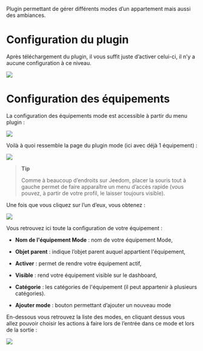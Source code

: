 Plugin permettant de gérer différents modes d’un appartement mais aussi des ambiances.

Configuration du plugin
=======================

Après téléchargement du plugin, il vous suffit juste d’activer celui-ci, il n’y a aucune configuration à ce niveau.

![](../images/mode.PNG)

Configuration des équipements
=============================

La configuration des équipements mode est accessible à partir du menu plugin :

![](../images/mode2.PNG)

Voilà à quoi ressemble la page du plugin mode (ici avec déjà 1 équipement) :

![](../images/mode3.PNG)

> **Tip**
>
> Comme à beaucoup d’endroits sur Jeedom, placer la souris tout à gauche permet de faire apparaître un menu d’accès rapide (vous pouvez, à partir de votre profil, le laisser toujours visible).

Une fois que vous cliquez sur l’un d’eux, vous obtenez :

![](../images/mode4.PNG)

Vous retrouvez ici toute la configuration de votre équipement :

-   **Nom de l'équipement Mode** : nom de votre équipement Mode,

-   **Objet parent** : indique l’objet parent auquel appartient l'équipement,

-   **Activer** : permet de rendre votre équipement actif,

-   **Visible** : rend votre équipement visible sur le dashboard,

-   **Catégorie** : les catégories de l'équipement (il peut appartenir à plusieurs catégories).

-   **Ajouter mode** : bouton permettant d’ajouter un nouveau mode

En-dessous vous retrouvez la liste des modes, en cliquant dessus vous allez pouvoir choisir les actions à faire lors de l’entrée dans ce mode et lors de la sortie :

![](../images/mode5.PNG)

